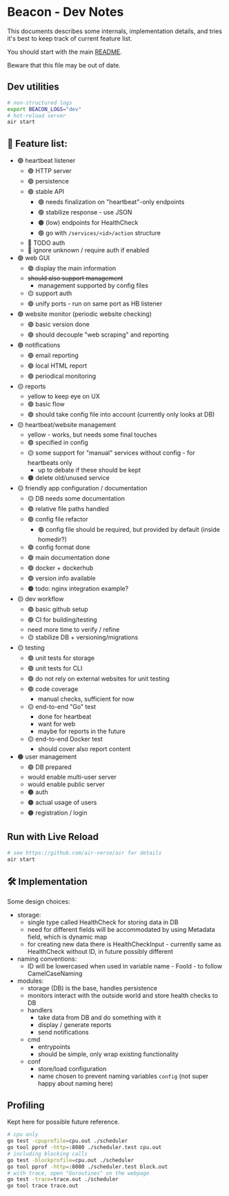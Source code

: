 # Beacon - Dev Notes

This documents describes some internals, implementation details, and tries it's best to keep track of current feature list.

You should start with the main [README](README.md).

Beware that this file may be out of date.

## Dev utilities

```sh
# non-structured logs
export BEACON_LOGS="dev"
# hot-reload server
air start
```

## 🚧 Feature list:
- 🟢 heartbeat listener
  - 🟢 HTTP server
  - 🟢 persistence
  - 🟢 stable API
    - 🟢 needs finalization on "heartbeat"-only endpoints
    - 🟢 stabilize response - use JSON
    - 🟤 (low) endpoints for HealthCheck
    - 🟢 go with `/services/<id>/action` structure
  - 🔴 TODO auth
  - 🔴 ignore unknown / require auth if enabled
- 🟢 web GUI
  - 🟢 display the main information
  - ~~should also support management~~
    - management supported by config files
  - 🟡 support auth
  - 🟢 unify ports - run on same port as HB listener
- 🟢 website monitor (periodic website checking)
  - 🟢 basic version done
  - 🟢 should decouple "web scraping" and reporting
- 🟢 notifications
  - 🟢 email reporting
  - 🟢 local HTML report
  - 🟢 periodical monitoring
- 🟡 reports
  - yellow to keep eye on UX
  - 🟢 basic flow
  - 🟢 should take config file into account (currently only looks at DB)
- 🟡 heartbeat/website management
  - yellow - works, but needs some final touches
  - 🟢 specified in config
  - 🟡 some support for "manual" services without config - for heartbeats only
    - up to debate if these should be kept
  - 🟤 delete old/unused service
- 🟡 friendly app configuration / documentation
  - 🟡 DB needs some documentation
  - 🟢 relative file paths handled
  - 🟢 config file refactor
    - 🟢 config file should be required, but provided by default (inside homedir?)
  - 🟢 config format done
  - 🟢 main documentation done
  - 🟢 docker + dockerhub
  - 🟢 version info available
  - 🟤 todo: nginx integration example?
- 🟡 dev workflow
  - 🟢 basic github setup
  - 🟢 CI for building/testing 
  - need more time to verify / refine
  - 🟡 stabilize DB + versioning/migrations
- 🟡 testing
  - 🟢 unit tests for storage
  - 🟢 unit tests for CLI
  - 🟢 do not rely on external websites for unit testing
  - 🟢 code coverage 
    - manual checks, sufficient for now
  - 🟡 end-to-end "Go" test
    - done for heartbeat
    - want for web
    - maybe for reports in the future
  - 🟡 end-to-end Docker test
    - should cover also report content
- 🟤 user management
  - 🟢 DB prepared
  - would enable multi-user server
  - would enable public server
  - 🟤 auth
  - 🟤 actual usage of users
  - 🟤 registration / login


## Run with Live Reload

```sh
# see https://github.com/air-verse/air for details
air start
```


## 🛠️ Implementation

Some design choices:
- storage:
    - single type called HealthCheck for storing data in DB
    - need for different fields will be accommodated by using Metadata field, which is dynamic map
    - for creating new data there is HealthCheckInput - currently same as HealthCheck without ID, in future possibly different
- naming conventions:
    - ID will be lowercased when used in variable name - FooId - to follow CamelCaseNaming
- modules:
    - storage (DB) is the base, handles persistence
    - monitors interact with the outside world and store health checks to DB
    - handlers
      - take data from DB and do something with it
      - display / generate reports
      - send notifications
    - cmd
      - entrypoints
      - should be simple, only wrap existing functionality
    - conf
      - store/load configuration
      - name chosen to prevent naming variables `config` (not super happy about naming here)


## Profiling

Kept here for possible future reference.

```sh
# cpu only
go test -cpuprofile=cpu.out ./scheduler
go tool pprof -http=:8080 ./scheduler.test cpu.out
# including blocking calls
go test -blockprofile=cpu.out ./scheduler
go tool pprof -http=:8080 ./scheduler.test block.out
# with trace, open "Goroutines" on the webpage
go test -trace=trace.out ./scheduler
go tool trace trace.out
```

